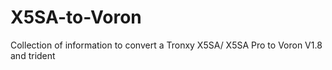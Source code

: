 # X5SA-to-Voron
Collection of information to convert a Tronxy X5SA/ X5SA Pro to Voron V1.8 and trident
